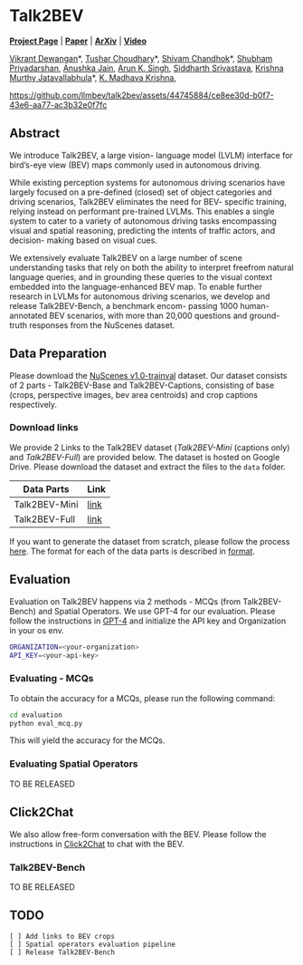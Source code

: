 # Talk2BEV

[**Project Page**](https://llmbev.github.io/talk2bev/) |
[**Paper**](https://llmbev.github.io/talk2bev/assets/pdf/talk2bev.pdf) |
[**ArXiv**]() |
[**Video**](https://www.youtube.com/watch?v=TMht-8SGJ0I)

[Vikrant Dewangan](https://vikr-182.github.io/)\*,
[Tushar Choudhary](https://tusharc31.github.io/)\*,
[Shivam Chandhok](https://scholar.google.com/citations?user=ZER2BeIAAAAJ&hl=en)\*,
[Shubham Priyadarshan](https://rudeninja.github.io/),
[Anushka Jain](https://anushkaj1.github.io),
[Arun K. Singh](https://scholar.google.co.in/citations?user=0zgDoIEAAAAJ&hl=en),
[Siddharth Srivastava](https://siddharthsrivastava.github.io/),
[Krishna Murthy Jatavallabhula](https://krrish94.github.io/)\*,
[K. Madhava Krishna](https://scholar.google.co.in/citations?user=QDuPGHwAAAAJ&hl=en),

https://github.com/llmbev/talk2bev/assets/44745884/ce8ee30d-b0f7-43e6-aa77-ac3b32e0f7fc

## Abstract

We introduce Talk2BEV, a large vision- language model (LVLM) interface for bird’s-eye view (BEV) maps commonly used in autonomous driving.

While existing perception systems for autonomous driving scenarios have largely focused on a pre-defined (closed) set of object categories and driving scenarios, Talk2BEV eliminates the need for BEV- specific training, relying instead on performant pre-trained LVLMs. This enables a single system to cater to a variety of autonomous driving tasks encompassing visual and spatial reasoning, predicting the intents of traffic actors, and decision- making based on visual cues.

We extensively evaluate Talk2BEV on a large number of scene understanding tasks that rely on both the ability to interpret freefrom natural language queries, and in grounding these queries to the visual context embedded into the language-enhanced BEV map. To enable further research in LVLMs for autonomous driving scenarios, we develop and release Talk2BEV-Bench, a benchmark encom- passing 1000 human-annotated BEV scenarios, with more than 20,000 questions and ground-truth responses from the NuScenes dataset.

## Data Preparation

Please download the [NuScenes v1.0-trainval](https://www.nuscenes.org/download) dataset. Our dataset consists of 2 parts - Talk2BEV-Base and Talk2BEV-Captions, consisting of base (crops, perspective images, bev area centroids) and crop captions respectively.

### Download links

We provide 2 Links to the Talk2BEV dataset (_Talk2BEV-Mini_ (captions only) and _Talk2BEV-Full_) are provided below. The dataset is hosted on Google Drive. Please download the dataset and extract the files to the `data` folder.

| Data Parts | Link |
| --- | --- |
| Talk2BEV-Mini | [link](https://drive.google.com/file/d/1B5Uong8xYGRDkufR33T9sCNyNdRzPxc4/view?usp=sharing) |
| Talk2BEV-Full | [link]() |

If you want to generate the dataset from scratch, please follow the process [here](./data/scratch.md). The format for each of the data parts is described in [format](./data/format.md).

## Evaluation

Evaluation on Talk2BEV happens via 2 methods - MCQs (from Talk2BEV-Bench) and Spatial Operators. We use GPT-4 for our evaluation. Please follow the instructions in [GPT-4](https://platform.openai.com/) and initialize the API key and Organization in your os env.

```bash
ORGANIZATION=<your-organization>
API_KEY=<your-api-key>
```

### Evaluating - MCQs

To obtain the accuracy for a MCQs, please run the following command:

```bash
cd evaluation
python eval_mcq.py
```

This will yield the accuracy for the MCQs.

### Evaluating Spatial Operators

TO BE RELEASED

## Click2Chat

We also allow free-form conversation with the BEV. Please follow the instructions in [Click2Chat](./click2chat/README.md) to chat with the BEV.

### Talk2BEV-Bench

TO BE RELEASED

## TODO

```
[ ] Add links to BEV crops
[ ] Spatial operators evaluation pipeline
[ ] Release Talk2BEV-Bench
```
